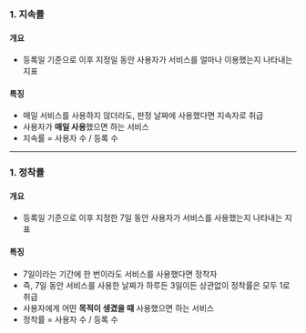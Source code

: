 ### 1. 지속률

#### 개요
- 등록일 기준으로 이후 지정일 동안 사용자가 서비스를 얼마나 이용했는지 나타내는 지표

#### 특징
- 매일 서비스를 사용하지 않더라도, 판정 날짜에 사용했다면 지속자로 취급
- 사용자가 **매일 사용**했으면 하는 서비스
- 지속률 = 사용자 수 / 등록 수
-------
### 1. 정착률

#### 개요
- 등록일 기준으로 이후 지정한 7일 동안 사용자가 서비스를 사용했는지 나타내는 지표

#### 특징
- 7일이라는 기간에 한 번이라도 서비스를 사용했다면 정착자
- 즉, 7일 동안 서비스를 사용한 날짜가 하루든 3일이든 상관없이 정착률은 모두 1로 취급
- 사용자에게 어떤 **목적이 생겼을 때** 사용했으면 하는 서비스
- 정착률 = 사용자 수 / 등록 수

